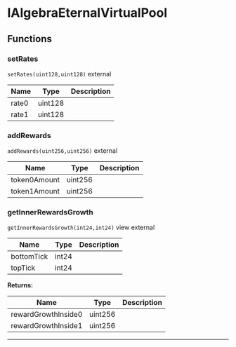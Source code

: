 

# IAlgebraEternalVirtualPool







## Functions
### setRates


`setRates(uint128,uint128)`  external





| Name | Type | Description |
| ---- | ---- | ----------- |
| rate0 | uint128 |  |
| rate1 | uint128 |  |


### addRewards


`addRewards(uint256,uint256)`  external





| Name | Type | Description |
| ---- | ---- | ----------- |
| token0Amount | uint256 |  |
| token1Amount | uint256 |  |


### getInnerRewardsGrowth


`getInnerRewardsGrowth(int24,int24)` view external





| Name | Type | Description |
| ---- | ---- | ----------- |
| bottomTick | int24 |  |
| topTick | int24 |  |

**Returns:**

| Name | Type | Description |
| ---- | ---- | ----------- |
| rewardGrowthInside0 | uint256 |  |
| rewardGrowthInside1 | uint256 |  |



---



